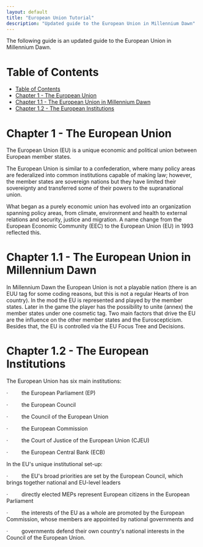 ```yaml
---
layout: default
title: "European Union Tutorial"
description: "Updated guide to the European Union in Millennium Dawn"
---
```


The following guide is an updated guide to the European Union in Millennium Dawn.

# Table of Contents
- [Table of Contents](#table-of-contents)
- [Chapter 1 - The European Union](#chapter-1---the-european-union)
- [Chapter 1.1 - The European Union in Millennium Dawn](#chapter-11---the-european-union-in-millennium-dawn)
- [Chapter 1.2 - The European Institutions](#chapter-12---the-european-institutions)

# Chapter 1 - The European Union

The European Union (EU) is a unique economic and political union between European member states.

The European Union is similar to a confederation, where many policy areas are federalized into common institutions capable of making law; however, the member states are sovereign nations but they have limited their sovereignty and transferred some of their powers to the supranational union.

What began as a purely economic union has evolved into an organization spanning policy areas, from climate, environment and health to external relations and security, justice and migration. A name change from the European Economic Community (EEC) to the European Union (EU) in 1993 reflected this.

# Chapter 1.1 - The European Union in Millennium Dawn

In Millennium Dawn the European Union is not a playable nation (there is an EUU tag for some coding reasons, but this is not a regular Hearts of Iron country). In the mod the EU is represented and played by the member states. Later in the game the player has the possibility to unite (annex) the member states under one cosmetic tag. Two main factors that drive the EU are the influence on the other member states and the Euroscepticism. Besides that, the EU is controlled via the EU Focus Tree and Decisions.

# Chapter 1.2 - The European Institutions

The European Union has six main institutions:

·         the European Parliament (EP)

·         the European Council

·         the Council of the European Union

·         the European Commission

·         the Court of Justice of the European Union (CJEU)

·         the European Central Bank (ECB)

In the EU's unique institutional set-up:

·         the EU's broad priorities are set by the European Council, which brings together national and EU-level leaders

·         directly elected MEPs represent European citizens in the European Parliament

·         the interests of the EU as a whole are promoted by the European Commission, whose members are appointed by national governments and

·         governments defend their own country's national interests in the Council of the European Union.
